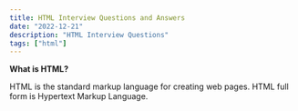 ```yaml
---
title: HTML Interview Questions and Answers
date: "2022-12-21"
description: "HTML Interview Questions"
tags: ["html"]
---
```


**What is HTML?**

HTML is the standard markup language for creating web pages. HTML full form is Hypertext Markup Language.
